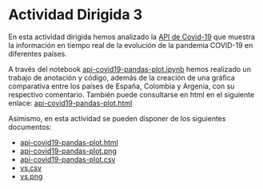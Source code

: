 # Actividad Dirigida 3
En esta actividad dirigida hemos analizado la [API de Covid-19](https://covid19api.com/#subscribe "API Covid") que muestra la información en tiempo real de la evolución de la pandemia COVID-19 en diferentes países.

A través del notebook [api-covid19-pandas-plot.ipynb](api-covid19-pandas-plot.ipynb "notebook ad3") hemos realizado un trabajo de anotación y código, además de la creación de una gráfica comparativa entre los países de España, Colombia y Argenia, con su respectivo comentario. También puede consultarse en html en el siguiente enlace: [api-covid19-pandas-plot.html](api-covid19-pandas-plot.html "notebook ad3")

Asimismo, en esta actividad se pueden disponer de los siguientes documentos:
- [api-covid19-pandas-plot.html](api-covid19-pandas-plot.html)
- [api-covid19-pandas-plot.png](api-covid19-pandas-plot.png)
- [api-covid19-pandas-plot.csv](api-covid19-pandas-plot.csv)
- [vs.csv](vs.csv)
- [vs.png](vs.png)
